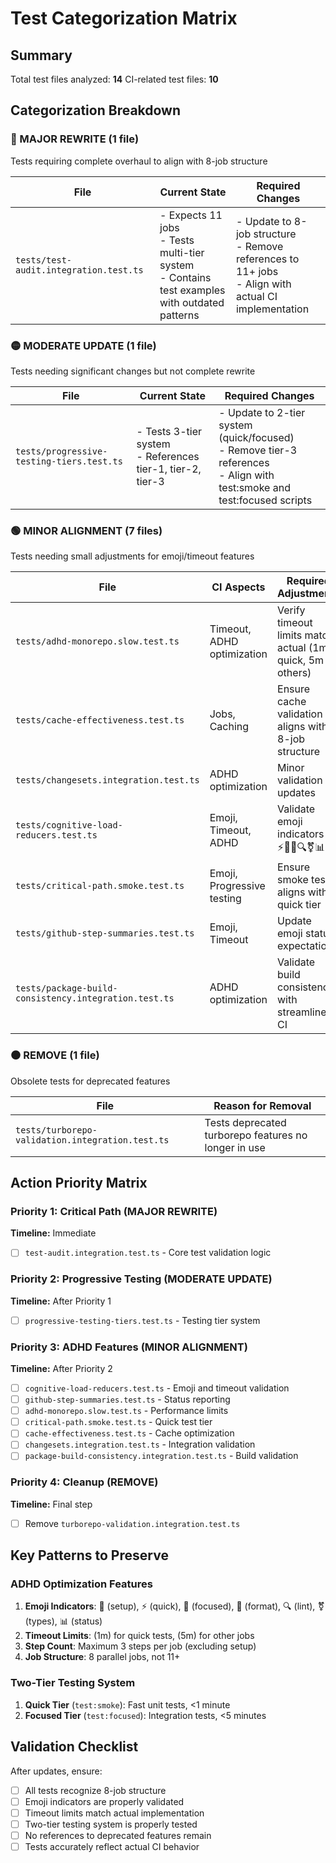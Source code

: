 # Test Categorization Matrix

## Summary

Total test files analyzed: **14**
CI-related test files: **10**

## Categorization Breakdown

### 🔴 MAJOR REWRITE (1 file)
Tests requiring complete overhaul to align with 8-job structure

| File | Current State | Required Changes |
|------|--------------|------------------|
| `tests/test-audit.integration.test.ts` | - Expects 11 jobs<br>- Tests multi-tier system<br>- Contains test examples with outdated patterns | - Update to 8-job structure<br>- Remove references to 11+ jobs<br>- Align with actual CI implementation |

### 🟡 MODERATE UPDATE (1 file)
Tests needing significant changes but not complete rewrite

| File | Current State | Required Changes |
|------|--------------|------------------|
| `tests/progressive-testing-tiers.test.ts` | - Tests 3-tier system<br>- References tier-1, tier-2, tier-3 | - Update to 2-tier system (quick/focused)<br>- Remove tier-3 references<br>- Align with test:smoke and test:focused scripts |

### 🟢 MINOR ALIGNMENT (7 files)
Tests needing small adjustments for emoji/timeout features

| File | CI Aspects | Required Adjustments |
|------|------------|---------------------|
| `tests/adhd-monorepo.slow.test.ts` | Timeout, ADHD optimization | Verify timeout limits match actual (1m quick, 5m others) |
| `tests/cache-effectiveness.test.ts` | Jobs, Caching | Ensure cache validation aligns with 8-job structure |
| `tests/changesets.integration.test.ts` | ADHD optimization | Minor validation updates |
| `tests/cognitive-load-reducers.test.ts` | Emoji, Timeout, ADHD | Validate emoji indicators (🔧⚡🎯💅🔍⚧📊) |
| `tests/critical-path.smoke.test.ts` | Emoji, Progressive testing | Ensure smoke test aligns with quick tier |
| `tests/github-step-summaries.test.ts` | Emoji, Timeout | Update emoji status expectations |
| `tests/package-build-consistency.integration.test.ts` | ADHD optimization | Validate build consistency with streamlined CI |

### ⚫ REMOVE (1 file)
Obsolete tests for deprecated features

| File | Reason for Removal |
|------|--------------------|
| `tests/turborepo-validation.integration.test.ts` | Tests deprecated turborepo features no longer in use |

## Action Priority Matrix

### Priority 1: Critical Path (MAJOR REWRITE)
**Timeline:** Immediate
- [ ] `test-audit.integration.test.ts` - Core test validation logic

### Priority 2: Progressive Testing (MODERATE UPDATE)
**Timeline:** After Priority 1
- [ ] `progressive-testing-tiers.test.ts` - Testing tier system

### Priority 3: ADHD Features (MINOR ALIGNMENT)
**Timeline:** After Priority 2
- [ ] `cognitive-load-reducers.test.ts` - Emoji and timeout validation
- [ ] `github-step-summaries.test.ts` - Status reporting
- [ ] `adhd-monorepo.slow.test.ts` - Performance limits
- [ ] `critical-path.smoke.test.ts` - Quick test tier
- [ ] `cache-effectiveness.test.ts` - Cache optimization
- [ ] `changesets.integration.test.ts` - Integration validation
- [ ] `package-build-consistency.integration.test.ts` - Build validation

### Priority 4: Cleanup (REMOVE)
**Timeline:** Final step
- [ ] Remove `turborepo-validation.integration.test.ts`

## Key Patterns to Preserve

### ADHD Optimization Features
1. **Emoji Indicators**: 🔧 (setup), ⚡ (quick), 🎯 (focused), 💅 (format), 🔍 (lint), ⚧ (types), 📊 (status)
2. **Timeout Limits**: (1m) for quick tests, (5m) for other jobs
3. **Step Count**: Maximum 3 steps per job (excluding setup)
4. **Job Structure**: 8 parallel jobs, not 11+

### Two-Tier Testing System
1. **Quick Tier** (`test:smoke`): Fast unit tests, <1 minute
2. **Focused Tier** (`test:focused`): Integration tests, <5 minutes

## Validation Checklist

After updates, ensure:
- [ ] All tests recognize 8-job structure
- [ ] Emoji indicators are properly validated
- [ ] Timeout limits match actual implementation
- [ ] Two-tier testing system is properly tested
- [ ] No references to deprecated features remain
- [ ] Tests accurately reflect actual CI behavior